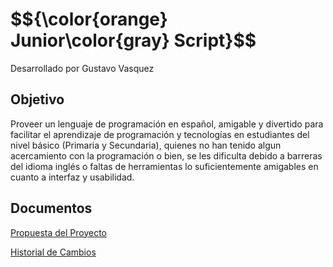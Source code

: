 <h1>  $${\color{orange} Junior\color{gray} Script}$$</h1> 

Desarrollado por Gustavo Vasquez

<h2> Objetivo </h2> 

Proveer un lenguaje de programación en español, amigable y divertido para facilitar el aprendizaje de programación y tecnologías en estudiantes del nivel básico (Primaria y Secundaria), quienes no han tenido algun acercamiento con la programación o bien, se les dificulta debido a barreras del idioma inglés o faltas de herramientas lo suficientemente amigables en cuanto a interfaz y usabilidad.

<h2> Documentos </h2>

[Propuesta del Proyecto](https://docs.google.com/document/d/11z2FRLNSsaUyNhH4F56Ji7I2Z-IUF0dirjkuAZWErZw/edit?usp=share_link)

[Historial de Cambios](https://docs.google.com/spreadsheets/d/1WmKcr7Q-DdMOmIYtfitnicqKML57uPOTN1yRzgrm4Jc/edit?usp=share_link)